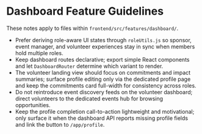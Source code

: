 # Dashboard Feature Guidelines

These notes apply to files within `frontend/src/features/dashboard/`.

- Prefer deriving role-aware UI states through `roleUtils.js` so sponsor, event manager, and volunteer experiences stay in sync when members hold multiple roles.
- Keep dashboard routes declarative; export simple React components and let `DashboardRouter` determine which variant to render.
- The volunteer landing view should focus on commitments and impact summaries; surface profile editing only via the dedicated profile page and keep the commitments card full-width for consistency across roles.
- Do not reintroduce event discovery feeds on the volunteer dashboard; direct volunteers to the dedicated events hub for browsing opportunities.
- Keep the profile completion call-to-action lightweight and motivational; only surface it when the dashboard API reports missing profile fields and link the button to `/app/profile`.
